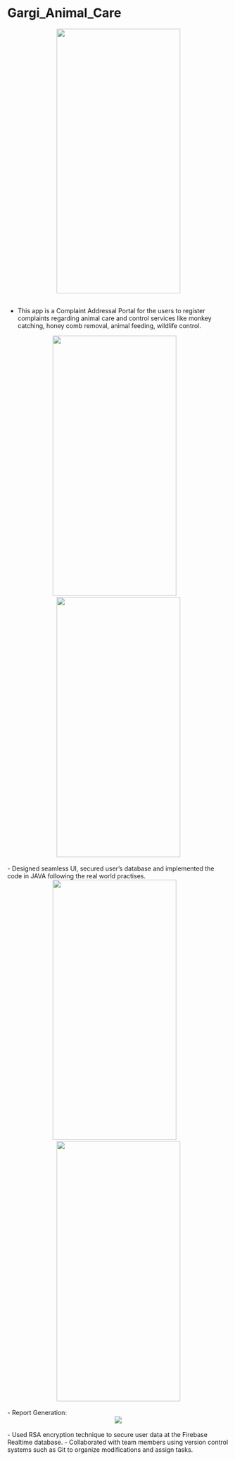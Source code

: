 # Gargi_Animal_Care

<div align="center">
<a href="url"><img src="https://github.com/nitishv2017/Gargi_Animal_Care/blob/master/Login.jpg"  width="281" height="600" ></a>
</div>
<br/> 

- This app is a Complaint Addressal Portal for the users to register complaints regarding animal care and control services
like monkey catching, honey comb removal, animal feeding, wildlife control.

<div align="center">
<a href="url"><img src="https://github.com/nitishv2017/Gargi_Animal_Care/blob/master/Geotag.jpg"  width="281" height="590" pa ></a> &emsp;
<a href="url"><img src="https://github.com/nitishv2017/Gargi_Animal_Care/blob/master/Home.jpg"  width="281" height="590" ></a>
 </div>
 <br/>
- Designed seamless UI, secured user’s database and implemented the code in JAVA following the real world practises.
<div align="center">
<a href="url"><img src="https://github.com/nitishv2017/Gargi_Animal_Care/blob/master/All_complaints.jpg"  width="281" height="590" ></a> &emsp;
<a href="url"><img src="https://github.com/nitishv2017/Gargi_Animal_Care/blob/master/Complaint_details.jpg"  width="281" height="590" ></a>
 </div>
 <br/>
- Report Generation:
<div align="center">
<a href="url"><img src="https://github.com/nitishv2017/Gargi_Animal_Care/blob/master/Report.jpg"></a>
</div>
<br/> 
- Used RSA encryption technique to secure user data at the Firebase Realtime database.
- Collaborated with team members using version control systems such as Git to organize modifications and assign tasks.
